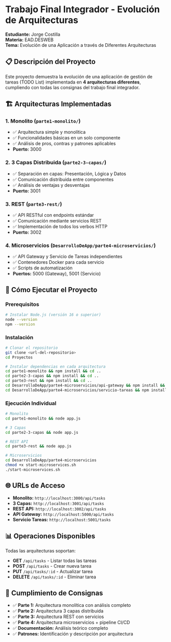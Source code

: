 # Trabajo Final Integrador - Evolución de Arquitecturas

**Estudiante:** Jorge Costilla  
**Materia:** EAD.DESWEB  
**Tema:** Evolución de una Aplicación a través de Diferentes Arquitecturas

## 📋 Descripción del Proyecto

Este proyecto demuestra la evolución de una aplicación de gestión de tareas (TODO List) implementada en **4 arquitecturas diferentes**, cumpliendo con todas las consignas del trabajo final integrador.

## 🏗️ Arquitecturas Implementadas

### 1. **Monolito** (`parte1-monolito/`)
- ✅ Arquitectura simple y monolítica
- ✅ Funcionalidades básicas en un solo componente
- ✅ Análisis de pros, contras y patrones aplicables
- **Puerto:** 3000

### 2. **3 Capas Distribuida** (`parte2-3-capas/`)
- ✅ Separación en capas: Presentación, Lógica y Datos
- ✅ Comunicación distribuida entre componentes
- ✅ Análisis de ventajas y desventajas
- **Puerto:** 3001

### 3. **REST** (`parte3-rest/`)
- ✅ API RESTful con endpoints estándar
- ✅ Comunicación mediante servicios REST
- ✅ Implementación de todos los verbos HTTP
- **Puerto:** 3002

### 4. **Microservicios** (`DesarrolloDeApp/parte4-microservicios/`)
- ✅ API Gateway y Servicio de Tareas independientes
- ✅ Contenedores Docker para cada servicio
- ✅ Scripts de automatización
- **Puertos:** 5000 (Gateway), 5001 (Servicio)

## 🚀 Cómo Ejecutar el Proyecto

### Prerequisitos
```bash
# Instalar Node.js (versión 16 o superior)
node --version
npm --version
```

### Instalación
```bash
# Clonar el repositorio
git clone <url-del-repositorio>
cd Proyectos

# Instalar dependencias en cada arquitectura
cd parte1-monolito && npm install && cd ..
cd parte2-3-capas && npm install && cd ..
cd parte3-rest && npm install && cd ..
cd DesarrolloDeApp/parte4-microservicios/api-gateway && npm install && cd ../../..
cd DesarrolloDeApp/parte4-microservicios/servicio-tareas && npm install && cd ../../..
```

### Ejecución Individual
```bash
# Monolito
cd parte1-monolito && node app.js

# 3 Capas  
cd parte2-3-capas && node app.js

# REST API
cd parte3-rest && node app.js

# Microservicios
cd DesarrolloDeApp/parte4-microservicios
chmod +x start-microservices.sh
./start-microservices.sh
```

## 🌐 URLs de Acceso

- **Monolito:** `http://localhost:3000/api/tasks`
- **3 Capas:** `http://localhost:3001/api/tasks`
- **REST API:** `http://localhost:3002/api/tasks`
- **API Gateway:** `http://localhost:5000/api/tasks`
- **Servicio Tareas:** `http://localhost:5001/tasks`

## 📊 Operaciones Disponibles

Todas las arquitecturas soportan:
- **GET** `/api/tasks` - Listar todas las tareas
- **POST** `/api/tasks` - Crear nueva tarea
- **PUT** `/api/tasks/:id` - Actualizar tarea
- **DELETE** `/api/tasks/:id` - Eliminar tarea

## 🎯 Cumplimiento de Consignas

- ✅ **Parte 1:** Arquitectura monolítica con análisis completo
- ✅ **Parte 2:** Arquitectura 3 capas distribuida
- ✅ **Parte 3:** Arquitectura REST con servicios
- ✅ **Parte 4:** Arquitectura microservicios + pipeline CI/CD
- ✅ **Documentación:** Análisis teórico completo
- ✅ **Patrones:** Identificación y descripción por arquitectura

